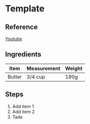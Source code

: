 # Template

## Reference

[Youtube](link)

## Ingredients

| Item | Measurement | Weight |
| --- | --- | --- |
| Butter | 3/4 cup | 180g |

## Steps

1. Add item 1
2. Add item 2
3. Tada
